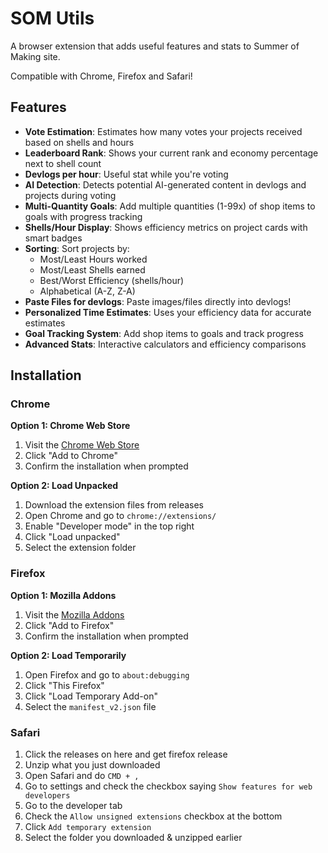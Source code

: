# SOM Utils

A browser extension that adds useful features and stats to Summer of Making site.

Compatible with Chrome, Firefox and Safari!

## Features

- **Vote Estimation**: Estimates how many votes your projects received based on shells and hours
- **Leaderboard Rank**: Shows your current rank and economy percentage next to shell count
- **Devlogs per hour**: Useful stat while you're voting
- **AI Detection**: Detects potential AI-generated content in devlogs and projects during voting
- **Multi-Quantity Goals**: Add multiple quantities (1-99x) of shop items to goals with progress tracking
- **Shells/Hour Display**: Shows efficiency metrics on project cards with smart badges
- **Sorting**: Sort projects by:
  - Most/Least Hours worked
  - Most/Least Shells earned
  - Best/Worst Efficiency (shells/hour)
  - Alphabetical (A-Z, Z-A)
- **Paste Files for devlogs**: Paste images/files directly into devlogs!
- **Personalized Time Estimates**: Uses your efficiency data for accurate estimates
- **Goal Tracking System**: Add shop items to goals and track progress
- **Advanced Stats**: Interactive calculators and efficiency comparisons

## Installation

### Chrome
**Option 1: Chrome Web Store**
1. Visit the [Chrome Web Store](https://chromewebstore.google.com/detail/som-utils/jamcebgnbkndmjoekldaeefjifeohpdg)
2. Click "Add to Chrome"
3. Confirm the installation when prompted

**Option 2: Load Unpacked**
1. Download the extension files from releases
2. Open Chrome and go to `chrome://extensions/`
3. Enable "Developer mode" in the top right
4. Click "Load unpacked"
5. Select the extension folder

### Firefox
**Option 1: Mozilla Addons**
1. Visit the [Mozilla Addons](https://addons.mozilla.org/en-US/firefox/addon/som-utils/)
2. Click "Add to Firefox"
3. Confirm the installation when prompted

**Option 2: Load Temporarily**
1. Open Firefox and go to `about:debugging`
2. Click "This Firefox"
3. Click "Load Temporary Add-on"
4. Select the `manifest_v2.json` file

### Safari

1. Click the releases on here and get firefox release
2. Unzip what you just downloaded
3. Open Safari and do `CMD + ,`
4. Go to settings and check the checkbox saying `Show features for web developers`
5. Go to the developer tab
6. Check the `Allow unsigned extensions` checkbox at the bottom
7. Click `Add temporary extension`
8. Select the folder you downloaded & unzipped earlier
